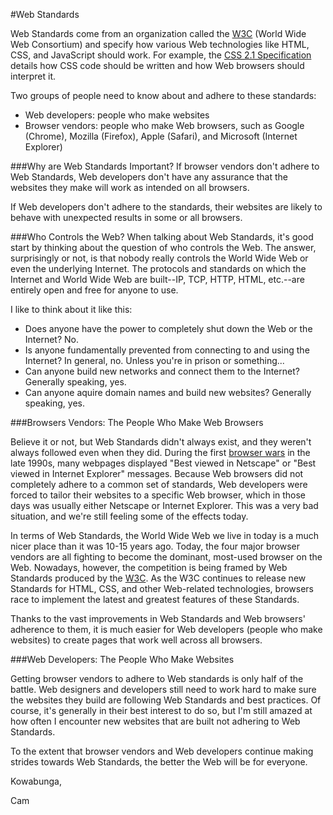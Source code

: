 #Web Standards

Web Standards come from an organization called the [W3C](http://www.w3.org/) (World Wide Web Consortium) and specify how various Web technologies like HTML, CSS, and JavaScript should work. For example, the [CSS 2.1 Specification](http://www.w3.org/TR/CSS21/) details how CSS code should be written and how Web browsers should interpret it.

Two groups of people need to know about and adhere to these standards:

* Web developers: people who make websites
* Browser vendors: people who make Web browsers, such as Google (Chrome), Mozilla (Firefox), Apple (Safari), and Microsoft (Internet Explorer)

###Why are Web Standards Important?
If browser vendors don't adhere to Web Standards, Web developers don't have any assurance that the websites they make will work as intended on all browsers.

If Web developers don't adhere to the standards, their websites are likely to behave with unexpected results in some or all browsers.

###Who Controls the Web?
When talking about Web Standards, it's good start by thinking about the question of who controls the Web. The answer, surprisingly or not, is that nobody really controls the World Wide Web or even the underlying Internet. The protocols and standards on which the Internet and World Wide Web are built--IP, TCP, HTTP, HTML, etc.--are entirely open and free for anyone to use.

I like to think about it like this:

* Does anyone have the power to completely shut down the Web or the Internet? No.
* Is anyone fundamentally prevented from connecting to and using the Internet? In general, no. Unless you're in prison or something...
* Can anyone build new networks and connect them to the Internet? Generally speaking, yes.
* Can anyone aquire domain names and build new websites? Generally speaking, yes.

###Browsers Vendors: The People Who Make Web Browsers

Believe it or not, but Web Standards didn't always exist, and they weren't always followed even when they did. During the first [browser wars](http://en.wikipedia.org/wiki/Browser_wars) in the late 1990s, many webpages displayed "Best viewed in Netscape" or "Best viewed in Internet Explorer" messages. Because Web browsers did not completely adhere to a common set of standards, Web developers were forced to tailor their websites to a specific Web browser, which in those days was usually either Netscape or Internet Explorer. This was a very bad situation, and we're still feeling some of the effects today.

In terms of Web Standards, the World Wide Web we live in today is a much nicer place than it was 10-15 years ago. Today, the four major browser vendors are all fighting to become the dominant, most-used browser on the Web. Nowadays, however, the competition is being framed by Web Standards produced by the [W3C](http://en.wikipedia.org/wiki/W3c). As the W3C continues to release new Standards for HTML, CSS, and other Web-related technologies, browsers race to implement the latest and greatest features of these Standards.

Thanks to the vast improvements in Web Standards and Web browsers' adherence to them, it is much easier for Web developers (people who make websites) to create pages that work well across all browsers.

###Web Developers: The People Who Make Websites

Getting browser vendors to adhere to Web standards is only half of the battle. Web designers and developers still need to work hard to make sure the websites they build are following Web Standards and best practices. Of course, it's generally in their best interest to do so, but I'm still amazed at how often I encounter new websites that are built not adhering to Web Standards.

To the extent that browser vendors and Web developers continue making strides towards Web Standards, the better the Web will be for everyone.

Kowabunga,

Cam
